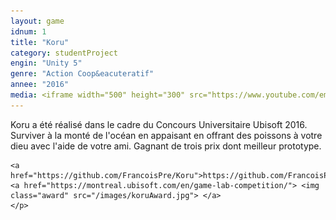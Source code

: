 ```yaml
---
layout:	game
idnum: 1
title: "Koru"
category: studentProject
engin: "Unity 5"
genre: "Action Coop&eacuteratif"
annee: "2016"
media: <iframe width="500" height="300" src="https://www.youtube.com/embed/YVfjJvjUB2w" frameborder="0" allowfullscreen></iframe>
---
```

<div>
	<p>Koru a été réalisé dans le cadre du Concours Universitaire Ubisoft 2016. 
	Surviver à la monté de l'océan en appaisant en offrant des poissons à votre dieu avec l'aide de votre ami. Gagnant de trois prix dont meilleur prototype. 
	
	<a href="https://github.com/FrancoisPre/Koru">https://github.com/FrancoisPre/Koru</a>
	<a href="https://montreal.ubisoft.com/en/game-lab-competition/"> <img class="award" src="/images/koruAward.jpg"> </a>
	</p>
</div>